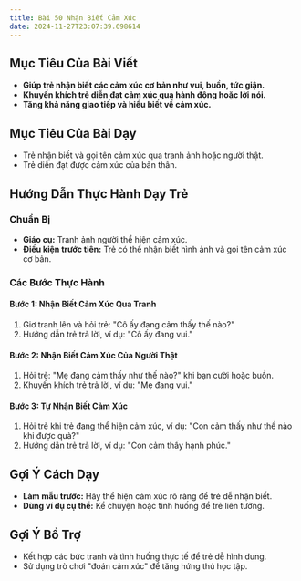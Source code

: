 ```yaml
---
title: Bài 50 Nhận Biết Cảm Xúc
date: 2024-11-27T23:07:39.698614
---
```


## Mục Tiêu Của Bài Viết
- **Giúp trẻ nhận biết các cảm xúc cơ bản như vui, buồn, tức giận.**
- **Khuyến khích trẻ diễn đạt cảm xúc qua hành động hoặc lời nói.**
- **Tăng khả năng giao tiếp và hiểu biết về cảm xúc.**

## Mục Tiêu Của Bài Dạy
- Trẻ nhận biết và gọi tên cảm xúc qua tranh ảnh hoặc người thật.
- Trẻ diễn đạt được cảm xúc của bản thân.

## Hướng Dẫn Thực Hành Dạy Trẻ

### Chuẩn Bị
- **Giáo cụ:** Tranh ảnh người thể hiện cảm xúc.
- **Điều kiện trước tiên:** Trẻ có thể nhận biết hình ảnh và gọi tên cảm xúc cơ bản.

### Các Bước Thực Hành
#### Bước 1: Nhận Biết Cảm Xúc Qua Tranh
1. Giơ tranh lên và hỏi trẻ: "Cô ấy đang cảm thấy thế nào?"
2. Hướng dẫn trẻ trả lời, ví dụ: "Cô ấy đang vui."

#### Bước 2: Nhận Biết Cảm Xúc Của Người Thật
1. Hỏi trẻ: "Mẹ đang cảm thấy như thế nào?" khi bạn cười hoặc buồn.
2. Khuyến khích trẻ trả lời, ví dụ: "Mẹ đang vui."

#### Bước 3: Tự Nhận Biết Cảm Xúc
1. Hỏi trẻ khi trẻ đang thể hiện cảm xúc, ví dụ: "Con cảm thấy như thế nào khi được quà?"
2. Hướng dẫn trẻ trả lời, ví dụ: "Con cảm thấy hạnh phúc."

## Gợi Ý Cách Dạy
- **Làm mẫu trước:** Hãy thể hiện cảm xúc rõ ràng để trẻ dễ nhận biết.
- **Dùng ví dụ cụ thể:** Kể chuyện hoặc tình huống để trẻ liên tưởng.

## Gợi Ý Bổ Trợ
- Kết hợp các bức tranh và tình huống thực tế để trẻ dễ hình dung.
- Sử dụng trò chơi "đoán cảm xúc" để tăng hứng thú học tập.
